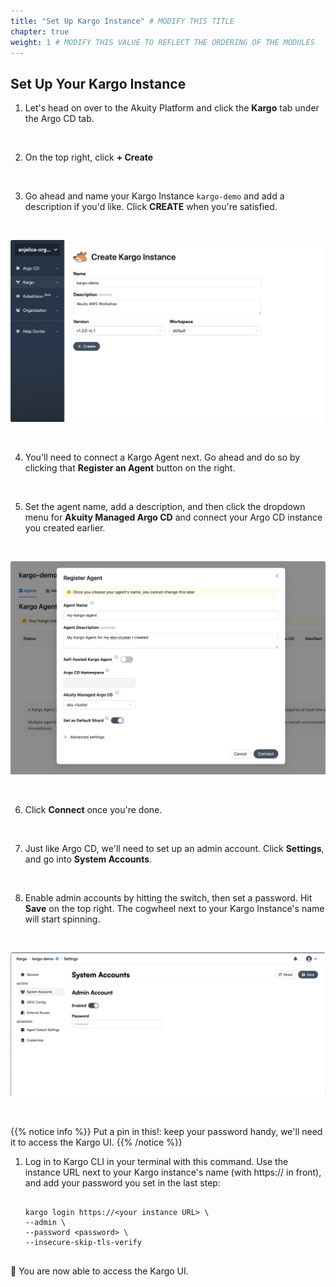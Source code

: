 ```yaml
---
title: "Set Up Kargo Instance" # MODIFY THIS TITLE
chapter: true
weight: 1 # MODIFY THIS VALUE TO REFLECT THE ORDERING OF THE MODULES
---
```


## Set Up Your Kargo Instance
1. Let's head on over to the Akuity Platform and click the **Kargo** tab under the Argo CD tab.
<br>

2. On the top right, click **+ Create**
<br>

3. Go ahead and name your Kargo Instance ```kargo-demo``` and add a description if you'd like. Click **CREATE** when you're satisfied.
<br>

![Createinstance](../../static/images/KargoCreateInstance.png)

<br>


4. You'll need to connect a Kargo Agent next. Go ahead and do so by clicking that **Register an Agent** button on the right.
<br>


5. Set the agent name, add a description, and then click the dropdown menu for **Akuity Managed Argo CD** and connect your Argo CD instance you created earlier.
<br>

![ConnectKargoAgent](../../static/images/KargoRegisteranAgent.png)

<br>

6. Click **Connect** once you're done.
<br>

7. Just like Argo CD, we'll need to set up an admin account. Click **Settings**, and go into **System Accounts**.
<br>

8. Enable admin accounts by hitting the switch, then set a password. Hit **Save** on the top right. The cogwheel next to your Kargo Instance's name will start spinning.
<br>

![AdminAcc](../../static/images/KargoCreateAdminAcc.png)


<br>

{{% notice info %}}
Put a pin in this!: keep your password handy, we'll need it to access the Kargo UI.
{{% /notice %}}

1. Log in to Kargo CLI in your terminal with this command. Use the instance URL next to your Kargo instance's name (with https:// in front), and add your password you set in the last step: <br>
   
   
   ```shell

   kargo login https://<your instance URL> \
   --admin \
   --password <password> \
   --insecure-skip-tls-verify


:tada: You are now able to access the Kargo UI.

